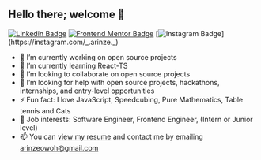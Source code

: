 ## Hello there; welcome 👋

[![Linkedin Badge](https://img.shields.io/badge/-dennings_owoh-blue?style=for-the-badge&logo=Linkedin&logoColor=white&link=https://www.linkedin.com/in/dennings-owoh)](https://www.linkedin.com/in/dennings-owoh) [![Frontend Mentor Badge](https://img.shields.io/badge/-@ArinzeGit-blue?style=for-the-badge&logo=FrontendMentor&logoColor=white&link=https://www.frontendmentor.io/profile/ArinzeGit)](https://www.frontendmentor.io/profile/ArinzeGit) [![Instagram Badge](https://img.shields.io/badge/-@\_.arinze.\_-E4405F?style=for-the-badge&logo=instagram&logoColor=white&link=https://instagram.com/_.arinze._)](https://instagram.com/_.arinze._)





- 🔭 I’m currently working on open source projects
- 🌱 I’m currently learning React-TS
- 👯 I’m looking to collaborate on open source projects
- 🤔 I’m looking for help with open source projects, hackathons, internships, and entry-level opportunities
- ⚡ Fun fact: I love JavaScript, Speedcubing, Pure Mathematics, Table tennis and Cats
- 💼 Job interests: Software Engineer, Frontend Engineer, (Intern or Junior level)
- 📫 You can [view my resume](https://docs.google.com/document/d/1_j1vAt3ME1nSNg0nLmeqG_NuMbuLwU1kjksc8mDx28k/edit?usp=sharing) and contact me by emailing arinzeowoh@gmail.com

